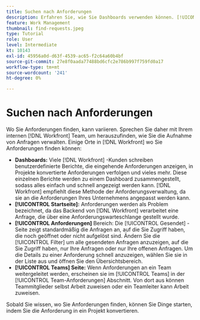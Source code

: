 ```yaml
---
title: Suchen nach Anforderungen
description: Erfahren Sie, wie Sie Dashboards verwenden können. [!UICONTROL Startseite], die [!UICONTROL Anforderungen] und der [!UICONTROL Teams] Seite, um eingehende Anfragen zu finden, die über eine Anforderungswarteschlange gestellt wurden.
feature: Work Management
thumbnail: find-requests.jpeg
type: Tutorial
role: User
level: Intermediate
kt: 10143
exl-id: 45956a0d-d63f-4539-ac65-f2c64a60b4bf
source-git-commit: 27e8f0aada77488bd6cfc2e786b997f759fd0a17
workflow-type: tm+mt
source-wordcount: '241'
ht-degree: 0%

---
```


# Suchen nach Anforderungen

Wo Sie Anforderungen finden, kann variieren. Sprechen Sie daher mit Ihrem internen [!DNL  Workfront] Team, um herauszufinden, wie Sie die Aufnahme von Anfragen verwalten. Einige Orte in [!DNL Workfront] wo Sie Anforderungen finden können:

* **Dashboards:** Viele [!DNL Workfront] -Kunden schreiben benutzerdefinierte Berichte, die eingehende Anforderungen anzeigen, in Projekte konvertierte Anforderungen verfolgen und vieles mehr. Diese einzelnen Berichte werden zu einem Dashboard zusammengestellt, sodass alles einfach und schnell angezeigt werden kann. [!DNL Workfront] empfiehlt diese Methode der Anforderungsverwaltung, da sie an die Anforderungen Ihres Unternehmens angepasst werden kann.
* **[!UICONTROL Startseite]:** Anforderungen werden als Problem bezeichnet, da das Backend von [!DNL Workfront] verarbeitet eine Anfrage, die über eine Anforderungswarteschlange gestellt wurde.
* **[!UICONTROL Anforderungen]** Bereich: Die [!UICONTROL Gesendet] -Seite zeigt standardmäßig die Anfragen an, auf die Sie Zugriff haben, die noch geöffnet oder nicht aufgelöst sind. Ändern Sie die [!UICONTROL Filter] um alle gesendeten Anfragen anzuzeigen, auf die Sie Zugriff haben, nur Ihre Anfragen oder nur Ihre offenen Anfragen. Um die Details zu einer Anforderung schnell anzuzeigen, wählen Sie sie in der Liste aus und öffnen Sie den Übersichtsbereich.
* **[!UICONTROL Teams] Seite:** Wenn Anforderungen an ein Team weitergeleitet werden, erscheinen sie im [!UICONTROL Teams] in der [!UICONTROL Team-Anforderungen] Abschnitt. Von dort aus können Teammitglieder selbst Arbeit zuweisen oder ein Teamleiter kann Arbeit zuweisen.

Sobald Sie wissen, wo Sie Anforderungen finden, können Sie Dinge starten, indem Sie die Anforderung in ein Projekt konvertieren.
